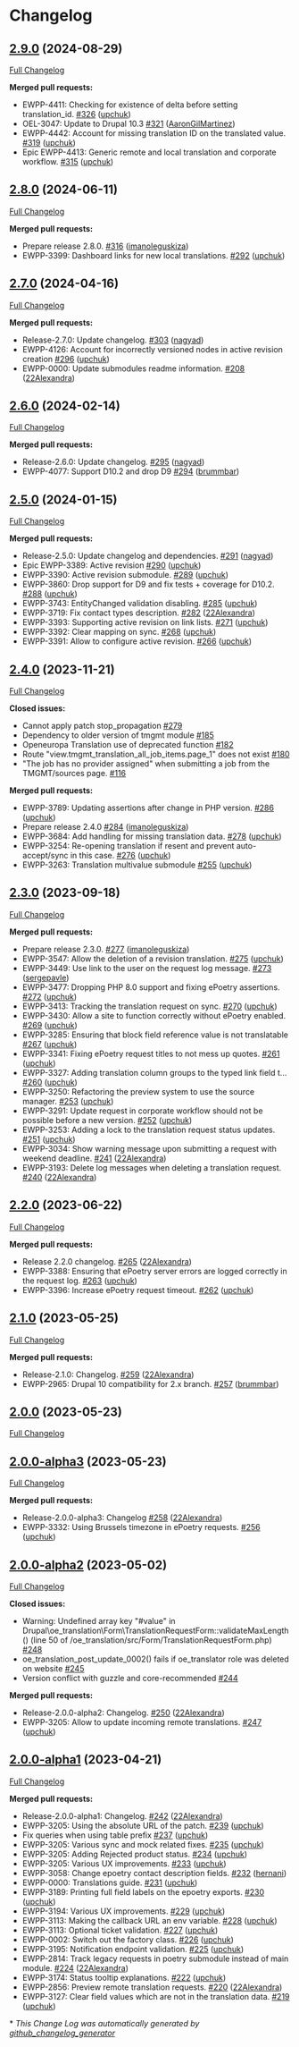 # Changelog

## [2.9.0](https://github.com/openeuropa/oe_translation/tree/2.9.0) (2024-08-29)

[Full Changelog](https://github.com/openeuropa/oe_translation/compare/2.8.0...2.9.0)

**Merged pull requests:**

- EWPP-4411: Checking for existence of delta before setting translation\_id. [\#326](https://github.com/openeuropa/oe_translation/pull/326) ([upchuk](https://github.com/upchuk))
- OEL-3047: Update to Drupal 10.3 [\#321](https://github.com/openeuropa/oe_translation/pull/321) ([AaronGilMartinez](https://github.com/AaronGilMartinez))
- EWPP-4442: Account for missing translation ID on the translated value. [\#319](https://github.com/openeuropa/oe_translation/pull/319) ([upchuk](https://github.com/upchuk))
- Epic EWPP-4413: Generic remote and local translation and corporate workflow. [\#315](https://github.com/openeuropa/oe_translation/pull/315) ([upchuk](https://github.com/upchuk))

## [2.8.0](https://github.com/openeuropa/oe_translation/tree/2.8.0) (2024-06-11)

[Full Changelog](https://github.com/openeuropa/oe_translation/compare/2.7.0...2.8.0)

**Merged pull requests:**

- Prepare release 2.8.0. [\#316](https://github.com/openeuropa/oe_translation/pull/316) ([imanoleguskiza](https://github.com/imanoleguskiza))
- EWPP-3399: Dashboard links for new local translations. [\#292](https://github.com/openeuropa/oe_translation/pull/292) ([upchuk](https://github.com/upchuk))

## [2.7.0](https://github.com/openeuropa/oe_translation/tree/2.7.0) (2024-04-16)

[Full Changelog](https://github.com/openeuropa/oe_translation/compare/2.6.0...2.7.0)

**Merged pull requests:**

- Release-2.7.0: Update changelog. [\#303](https://github.com/openeuropa/oe_translation/pull/303) ([nagyad](https://github.com/nagyad))
- EWPP-4126: Account for incorrectly versioned nodes in active revision creation [\#296](https://github.com/openeuropa/oe_translation/pull/296) ([upchuk](https://github.com/upchuk))
- EWPP-0000: Update submodules readme information. [\#208](https://github.com/openeuropa/oe_translation/pull/208) ([22Alexandra](https://github.com/22Alexandra))

## [2.6.0](https://github.com/openeuropa/oe_translation/tree/2.6.0) (2024-02-14)

[Full Changelog](https://github.com/openeuropa/oe_translation/compare/2.5.0...2.6.0)

**Merged pull requests:**

- Release-2.6.0: Update changelog. [\#295](https://github.com/openeuropa/oe_translation/pull/295) ([nagyad](https://github.com/nagyad))
- EWPP-4077: Support D10.2 and drop D9 [\#294](https://github.com/openeuropa/oe_translation/pull/294) ([brummbar](https://github.com/brummbar))

## [2.5.0](https://github.com/openeuropa/oe_translation/tree/2.5.0) (2024-01-15)

[Full Changelog](https://github.com/openeuropa/oe_translation/compare/2.4.0...2.5.0)

**Merged pull requests:**

- Release-2.5.0: Update changelog and dependencies. [\#291](https://github.com/openeuropa/oe_translation/pull/291) ([nagyad](https://github.com/nagyad))
- Epic EWPP-3389: Active revision [\#290](https://github.com/openeuropa/oe_translation/pull/290) ([upchuk](https://github.com/upchuk))
- EWPP-3390: Active revision submodule. [\#289](https://github.com/openeuropa/oe_translation/pull/289) ([upchuk](https://github.com/upchuk))
- EWPP-3860: Drop support for D9 and fix tests + coverage for D10.2. [\#288](https://github.com/openeuropa/oe_translation/pull/288) ([upchuk](https://github.com/upchuk))
- EWPP-3743: EntityChanged validation disabling. [\#285](https://github.com/openeuropa/oe_translation/pull/285) ([upchuk](https://github.com/upchuk))
- EWPP-3719: Fix contact types description. [\#282](https://github.com/openeuropa/oe_translation/pull/282) ([22Alexandra](https://github.com/22Alexandra))
- EWPP-3393: Supporting active revision on link lists. [\#271](https://github.com/openeuropa/oe_translation/pull/271) ([upchuk](https://github.com/upchuk))
- EWPP-3392: Clear mapping on sync. [\#268](https://github.com/openeuropa/oe_translation/pull/268) ([upchuk](https://github.com/upchuk))
- EWPP-3391: Allow to configure active revision. [\#266](https://github.com/openeuropa/oe_translation/pull/266) ([upchuk](https://github.com/upchuk))

## [2.4.0](https://github.com/openeuropa/oe_translation/tree/2.4.0) (2023-11-21)

[Full Changelog](https://github.com/openeuropa/oe_translation/compare/2.3.0...2.4.0)

**Closed issues:**

- Cannot apply patch stop\_propagation [\#279](https://github.com/openeuropa/oe_translation/issues/279)
- Dependency to older version of tmgmt module [\#185](https://github.com/openeuropa/oe_translation/issues/185)
- Openeuropa Translation use of deprecated function [\#182](https://github.com/openeuropa/oe_translation/issues/182)
- Route "view.tmgmt\_translation\_all\_job\_items.page\_1" does not exist [\#180](https://github.com/openeuropa/oe_translation/issues/180)
- "The job has no provider assigned" when submitting a job from the TMGMT/sources page. [\#116](https://github.com/openeuropa/oe_translation/issues/116)

**Merged pull requests:**

- EWPP-3789: Updating assertions after change in PHP version. [\#286](https://github.com/openeuropa/oe_translation/pull/286) ([upchuk](https://github.com/upchuk))
- Prepare release 2.4.0 [\#284](https://github.com/openeuropa/oe_translation/pull/284) ([imanoleguskiza](https://github.com/imanoleguskiza))
- EWPP-3684: Add handling for missing translation data. [\#278](https://github.com/openeuropa/oe_translation/pull/278) ([upchuk](https://github.com/upchuk))
- EWPP-3254: Re-opening translation if resent and prevent auto-accept/sync in this case. [\#276](https://github.com/openeuropa/oe_translation/pull/276) ([upchuk](https://github.com/upchuk))
- EWPP-3263: Translation multivalue submodule [\#255](https://github.com/openeuropa/oe_translation/pull/255) ([upchuk](https://github.com/upchuk))

## [2.3.0](https://github.com/openeuropa/oe_translation/tree/2.3.0) (2023-09-18)

[Full Changelog](https://github.com/openeuropa/oe_translation/compare/2.2.0...2.3.0)

**Merged pull requests:**

- Prepare release 2.3.0. [\#277](https://github.com/openeuropa/oe_translation/pull/277) ([imanoleguskiza](https://github.com/imanoleguskiza))
- EWPP-3547: Allow the deletion of a revision translation. [\#275](https://github.com/openeuropa/oe_translation/pull/275) ([upchuk](https://github.com/upchuk))
- EWPP-3449: Use link to the user on the request log message. [\#273](https://github.com/openeuropa/oe_translation/pull/273) ([sergepavle](https://github.com/sergepavle))
- EWPP-3477: Dropping PHP 8.0 support and fixing ePoetry assertions. [\#272](https://github.com/openeuropa/oe_translation/pull/272) ([upchuk](https://github.com/upchuk))
- EWPP-3413: Tracking the translation request on sync. [\#270](https://github.com/openeuropa/oe_translation/pull/270) ([upchuk](https://github.com/upchuk))
- EWPP-3430: Allow a site to function correctly without ePoetry enabled. [\#269](https://github.com/openeuropa/oe_translation/pull/269) ([upchuk](https://github.com/upchuk))
- EWPP-3285: Ensuring that block field reference value is not translatable [\#267](https://github.com/openeuropa/oe_translation/pull/267) ([upchuk](https://github.com/upchuk))
- EWPP-3341: Fixing ePoetry request titles to not mess up quotes. [\#261](https://github.com/openeuropa/oe_translation/pull/261) ([upchuk](https://github.com/upchuk))
- EWPP-3327: Adding translation column groups to the typed link field t… [\#260](https://github.com/openeuropa/oe_translation/pull/260) ([upchuk](https://github.com/upchuk))
- EWPP-3250: Refactoring the preview system to use the source manager. [\#253](https://github.com/openeuropa/oe_translation/pull/253) ([upchuk](https://github.com/upchuk))
- EWPP-3291: Update request in corporate workflow should not be possible before a new version. [\#252](https://github.com/openeuropa/oe_translation/pull/252) ([upchuk](https://github.com/upchuk))
- EWPP-3253: Adding a lock to the translation request status updates. [\#251](https://github.com/openeuropa/oe_translation/pull/251) ([upchuk](https://github.com/upchuk))
- EWPP-3034: Show warning message upon submitting a request with weekend deadline. [\#241](https://github.com/openeuropa/oe_translation/pull/241) ([22Alexandra](https://github.com/22Alexandra))
- EWPP-3193: Delete log messages when deleting a translation request. [\#240](https://github.com/openeuropa/oe_translation/pull/240) ([22Alexandra](https://github.com/22Alexandra))

## [2.2.0](https://github.com/openeuropa/oe_translation/tree/2.2.0) (2023-06-22)

[Full Changelog](https://github.com/openeuropa/oe_translation/compare/2.1.0...2.2.0)

**Merged pull requests:**

- Release 2.2.0 changelog. [\#265](https://github.com/openeuropa/oe_translation/pull/265) ([22Alexandra](https://github.com/22Alexandra))
- EWPP-3388: Ensuring that ePoetry server errors are logged correctly in the request log. [\#263](https://github.com/openeuropa/oe_translation/pull/263) ([upchuk](https://github.com/upchuk))
- EWPP-3396: Increase ePoetry request timeout. [\#262](https://github.com/openeuropa/oe_translation/pull/262) ([upchuk](https://github.com/upchuk))

## [2.1.0](https://github.com/openeuropa/oe_translation/tree/2.1.0) (2023-05-25)

[Full Changelog](https://github.com/openeuropa/oe_translation/compare/2.0.0-alpha3...2.1.0)

**Merged pull requests:**

- Release-2.1.0: Changelog. [\#259](https://github.com/openeuropa/oe_translation/pull/259) ([22Alexandra](https://github.com/22Alexandra))
- EWPP-2965: Drupal 10 compatibility for 2.x branch. [\#257](https://github.com/openeuropa/oe_translation/pull/257) ([brummbar](https://github.com/brummbar))

## [2.0.0](https://github.com/openeuropa/oe_translation/tree/2.0.0) (2023-05-23)
[Full Changelog](https://github.com/openeuropa/oe_translation/compare/2.0.0-alpha3...2.0.0)

## [2.0.0-alpha3](https://github.com/openeuropa/oe_translation/tree/2.0.0-alpha3) (2023-05-23)
[Full Changelog](https://github.com/openeuropa/oe_translation/compare/2.0.0-alpha2...2.0.0-alpha3)

**Merged pull requests:**

- Release-2.0.0-alpha3: Changelog [\#258](https://github.com/openeuropa/oe_translation/pull/258) ([22Alexandra](https://github.com/22Alexandra))
- EWPP-3332: Using Brussels timezone in ePoetry requests. [\#256](https://github.com/openeuropa/oe_translation/pull/256) ([upchuk](https://github.com/upchuk))

## [2.0.0-alpha2](https://github.com/openeuropa/oe_translation/tree/2.0.0-alpha2) (2023-05-02)

[Full Changelog](https://github.com/openeuropa/oe_translation/compare/2.0.0-alpha1...2.0.0-alpha2)

**Closed issues:**

- Warning: Undefined array key "\#value" in Drupal\oe\_translation\Form\TranslationRequestForm::validateMaxLength\(\) \(line 50 of /oe\_translation/src/Form/TranslationRequestForm.php\) [\#248](https://github.com/openeuropa/oe_translation/issues/248)
- oe\_translation\_post\_update\_0002\(\) fails if oe\_translator role was deleted on website [\#245](https://github.com/openeuropa/oe_translation/issues/245)
- Version conflict with guzzle and core-recommended [\#244](https://github.com/openeuropa/oe_translation/issues/244)

**Merged pull requests:**

- Release-2.0.0-alpha2: Changelog. [\#250](https://github.com/openeuropa/oe_translation/pull/250) ([22Alexandra](https://github.com/22Alexandra))
- EWPP-3205: Allow to update incoming remote translations. [\#247](https://github.com/openeuropa/oe_translation/pull/247) ([upchuk](https://github.com/upchuk))

## [2.0.0-alpha1](https://github.com/openeuropa/oe_translation/tree/2.0.0-alpha1) (2023-04-21)

[Full Changelog](https://github.com/openeuropa/oe_translation/compare/0.20.0...2.0.0-alpha1)

**Merged pull requests:**

- Release-2.0.0-alpha1: Changelog. [\#242](https://github.com/openeuropa/oe_translation/pull/242) ([22Alexandra](https://github.com/22Alexandra))
- EWPP-3205: Using the absolute URL of the patch. [\#239](https://github.com/openeuropa/oe_translation/pull/239) ([upchuk](https://github.com/upchuk))
- Fix queries when using table prefix [\#237](https://github.com/openeuropa/oe_translation/pull/237) ([upchuk](https://github.com/upchuk))
- EWPP-3205: Various sync and mock related fixes. [\#235](https://github.com/openeuropa/oe_translation/pull/235) ([upchuk](https://github.com/upchuk))
- EWPP-3205: Adding Rejected product status. [\#234](https://github.com/openeuropa/oe_translation/pull/234) ([upchuk](https://github.com/upchuk))
- EWPP-3205: Various UX improvements. [\#233](https://github.com/openeuropa/oe_translation/pull/233) ([upchuk](https://github.com/upchuk))
- EWPP-3058: Change epoetry contact description fields. [\#232](https://github.com/openeuropa/oe_translation/pull/232) ([hernani](https://github.com/hernani))
- EWPP-0000: Translations guide. [\#231](https://github.com/openeuropa/oe_translation/pull/231) ([upchuk](https://github.com/upchuk))
- EWPP-3189: Printing full field labels on the epoetry exports. [\#230](https://github.com/openeuropa/oe_translation/pull/230) ([upchuk](https://github.com/upchuk))
- EWPP-3194: Various UX improvements. [\#229](https://github.com/openeuropa/oe_translation/pull/229) ([upchuk](https://github.com/upchuk))
- EWPP-3113: Making the callback URL an env variable. [\#228](https://github.com/openeuropa/oe_translation/pull/228) ([upchuk](https://github.com/upchuk))
- EWPP-3113: Optional ticket validation. [\#227](https://github.com/openeuropa/oe_translation/pull/227) ([upchuk](https://github.com/upchuk))
- EWPP-0002: Switch out the factory class. [\#226](https://github.com/openeuropa/oe_translation/pull/226) ([upchuk](https://github.com/upchuk))
- EWPP-3195: Notification endpoint validation. [\#225](https://github.com/openeuropa/oe_translation/pull/225) ([upchuk](https://github.com/upchuk))
- EWPP-2814: Track legacy requests in poetry submodule instead of main module. [\#224](https://github.com/openeuropa/oe_translation/pull/224) ([22Alexandra](https://github.com/22Alexandra))
- EWPP-3174: Status tooltip explanations. [\#222](https://github.com/openeuropa/oe_translation/pull/222) ([upchuk](https://github.com/upchuk))
- EWPP-2856: Preview remote translation requests. [\#220](https://github.com/openeuropa/oe_translation/pull/220) ([22Alexandra](https://github.com/22Alexandra))
- EWPP-3127: Clear field values which are not in the translation data. [\#219](https://github.com/openeuropa/oe_translation/pull/219) ([upchuk](https://github.com/upchuk))



\* *This Change Log was automatically generated by [github_changelog_generator](https://github.com/skywinder/Github-Changelog-Generator)*
